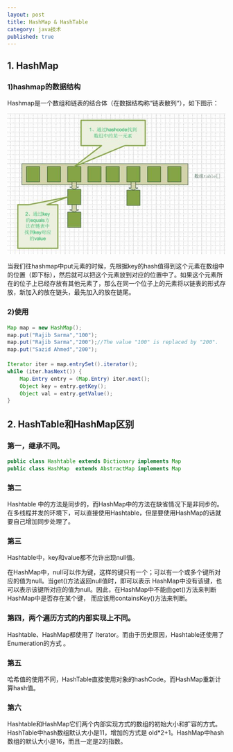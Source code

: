 ```yaml
---
layout: post
title: HashMap & HashTable
category: java技术
published: true
---
```

## 1. HashMap

### 1)hashmap的数据结构 

Hashmap是一个数组和链表的结合体（在数据结构称“链表散列“），如下图示：

<img src="/assets/img/post_img/hashmap.jpg" />

当我们往hashmap中put元素的时候，先根据key的hash值得到这个元素在数组中的位置（即下标），然后就可以把这个元素放到对应的位置中了。如果这个元素所在的位子上已经存放有其他元素了，那么在同一个位子上的元素将以链表的形式存放，新加入的放在链头，最先加入的放在链尾。

### 2)使用

```java
Map map = new HashMap();
map.put("Rajib Sarma","100");
map.put("Rajib Sarma","200");//The value "100" is replaced by "200".
map.put("Sazid Ahmed","200");

Iterator iter = map.entrySet().iterator();
while (iter.hasNext()) {
    Map.Entry entry = (Map.Entry) iter.next();
    Object key = entry.getKey();
    Object val = entry.getValue();
}
```

## 2. HashTable和HashMap区别

### 第一，继承不同。

```java
public class Hashtable extends Dictionary implements Map
public class HashMap  extends AbstractMap implements Map
```

### 第二

Hashtable 中的方法是同步的，而HashMap中的方法在缺省情况下是非同步的。在多线程并发的环境下，可以直接使用Hashtable，但是要使用HashMap的话就要自己增加同步处理了。

### 第三

Hashtable中，key和value都不允许出现null值。

在HashMap中，null可以作为键，这样的键只有一个；可以有一个或多个键所对应的值为null。当get()方法返回null值时，即可以表示 HashMap中没有该键，也可以表示该键所对应的值为null。因此，在HashMap中不能由get()方法来判断HashMap中是否存在某个键， 而应该用containsKey()方法来判断。

### 第四，两个遍历方式的内部实现上不同。

Hashtable、HashMap都使用了 Iterator。而由于历史原因，Hashtable还使用了Enumeration的方式 。

### 第五

哈希值的使用不同，HashTable直接使用对象的hashCode。而HashMap重新计算hash值。

### 第六

Hashtable和HashMap它们两个内部实现方式的数组的初始大小和扩容的方式。HashTable中hash数组默认大小是11，增加的方式是 old*2+1。HashMap中hash数组的默认大小是16，而且一定是2的指数。 

